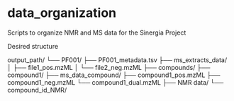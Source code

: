 # data_organization
 Scripts to organize NMR and MS data for the Sinergia Project


Desired structure

output_path/
└── PF001/
    ├── PF001_metadata.tsv
    ├── ms_extracts_data/
    │   ├── file1_pos.mzML
    │   └── file2_neg.mzML
    ├── compounds/
        ├── compound1/
            ├── ms_data_compound/
                ├── compound1_pos.mzML
                ├── compound1_neg.mzML
                └── compound1_dual.mzML
            ├── NMR data/
                └── compound_id_NMR/
